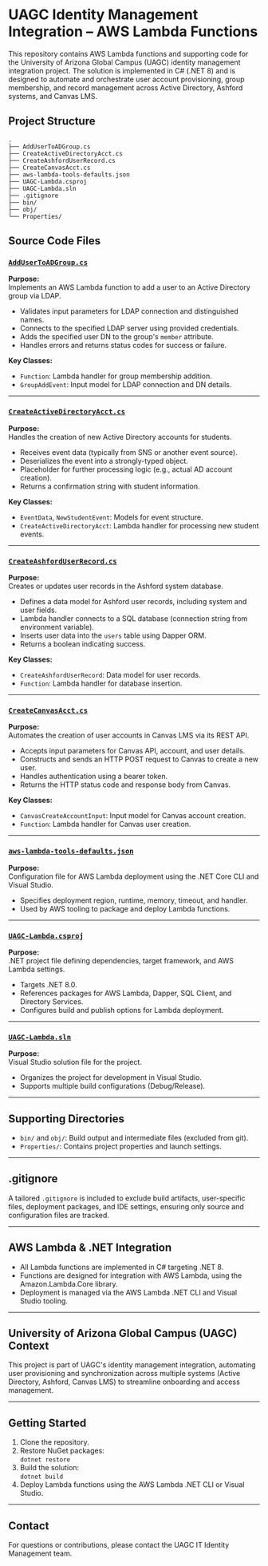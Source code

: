 # UAGC Identity Management Integration – AWS Lambda Functions

This repository contains AWS Lambda functions and supporting code for the University of Arizona Global Campus (UAGC) identity management integration project. The solution is implemented in C# (.NET 8) and is designed to automate and orchestrate user account provisioning, group membership, and record management across Active Directory, Ashford systems, and Canvas LMS.

## Project Structure

```
.
├── AddUserToADGroup.cs
├── CreateActiveDirectoryAcct.cs
├── CreateAshfordUserRecord.cs
├── CreateCanvasAcct.cs
├── aws-lambda-tools-defaults.json
├── UAGC-Lambda.csproj
├── UAGC-Lambda.sln
├── .gitignore
├── bin/
├── obj/
└── Properties/
```

## Source Code Files

### [`AddUserToADGroup.cs`](AddUserToADGroup.cs:1)
**Purpose:**  
Implements an AWS Lambda function to add a user to an Active Directory group via LDAP.  
- Validates input parameters for LDAP connection and distinguished names.
- Connects to the specified LDAP server using provided credentials.
- Adds the specified user DN to the group's `member` attribute.
- Handles errors and returns status codes for success or failure.

**Key Classes:**
- `Function`: Lambda handler for group membership addition.
- `GroupAddEvent`: Input model for LDAP connection and DN details.

---

### [`CreateActiveDirectoryAcct.cs`](CreateActiveDirectoryAcct.cs:1)
**Purpose:**  
Handles the creation of new Active Directory accounts for students.  
- Receives event data (typically from SNS or another event source).
- Deserializes the event into a strongly-typed object.
- Placeholder for further processing logic (e.g., actual AD account creation).
- Returns a confirmation string with student information.

**Key Classes:**
- `EventData`, `NewStudentEvent`: Models for event structure.
- `CreateActiveDirectoryAcct`: Lambda handler for processing new student events.

---

### [`CreateAshfordUserRecord.cs`](CreateAshfordUserRecord.cs:1)
**Purpose:**  
Creates or updates user records in the Ashford system database.  
- Defines a data model for Ashford user records, including system and user fields.
- Lambda handler connects to a SQL database (connection string from environment variable).
- Inserts user data into the `users` table using Dapper ORM.
- Returns a boolean indicating success.

**Key Classes:**
- `CreateAshfordUserRecord`: Data model for user records.
- `Function`: Lambda handler for database insertion.

---

### [`CreateCanvasAcct.cs`](CreateCanvasAcct.cs:1)
**Purpose:**  
Automates the creation of user accounts in Canvas LMS via its REST API.  
- Accepts input parameters for Canvas API, account, and user details.
- Constructs and sends an HTTP POST request to Canvas to create a new user.
- Handles authentication using a bearer token.
- Returns the HTTP status code and response body from Canvas.

**Key Classes:**
- `CanvasCreateAccountInput`: Input model for Canvas account creation.
- `Function`: Lambda handler for Canvas user creation.

---

### [`aws-lambda-tools-defaults.json`](aws-lambda-tools-defaults.json:1)
**Purpose:**  
Configuration file for AWS Lambda deployment using the .NET Core CLI and Visual Studio.  
- Specifies deployment region, runtime, memory, timeout, and handler.
- Used by AWS tooling to package and deploy Lambda functions.

---

### [`UAGC-Lambda.csproj`](UAGC-Lambda.csproj:1)
**Purpose:**  
.NET project file defining dependencies, target framework, and AWS Lambda settings.  
- Targets .NET 8.0.
- References packages for AWS Lambda, Dapper, SQL Client, and Directory Services.
- Configures build and publish options for Lambda deployment.

---

### [`UAGC-Lambda.sln`](UAGC-Lambda.sln:1)
**Purpose:**  
Visual Studio solution file for the project.  
- Organizes the project for development in Visual Studio.
- Supports multiple build configurations (Debug/Release).

---

## Supporting Directories

- `bin/` and `obj/`: Build output and intermediate files (excluded from git).
- `Properties/`: Contains project properties and launch settings.

---

## .gitignore

A tailored `.gitignore` is included to exclude build artifacts, user-specific files, deployment packages, and IDE settings, ensuring only source and configuration files are tracked.

---

## AWS Lambda & .NET Integration

- All Lambda functions are implemented in C# targeting .NET 8.
- Functions are designed for integration with AWS Lambda, using the Amazon.Lambda.Core library.
- Deployment is managed via the AWS Lambda .NET CLI and Visual Studio tooling.

---

## University of Arizona Global Campus (UAGC) Context

This project is part of UAGC's identity management integration, automating user provisioning and synchronization across multiple systems (Active Directory, Ashford, Canvas LMS) to streamline onboarding and access management.

---

## Getting Started

1. Clone the repository.
2. Restore NuGet packages:  
   `dotnet restore`
3. Build the solution:  
   `dotnet build`
4. Deploy Lambda functions using the AWS Lambda .NET CLI or Visual Studio.

---

## Contact

For questions or contributions, please contact the UAGC IT Identity Management team.
